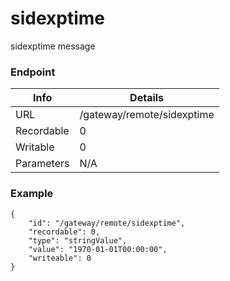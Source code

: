 # sidexptime

sidexptime message


### Endpoint

| Info  | Details |
| ------------- | ------------- |
| URL   | /gateway/remote/sidexptime   |
| Recordable   | 0   |
| Writable   | 0   |
| Parameters  | N/A  |

### Example
```
{
    "id": "/gateway/remote/sidexptime",
    "recordable": 0,
    "type": "stringValue",
    "value": "1970-01-01T00:00:00",
    "writeable": 0
}
```

